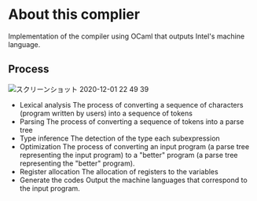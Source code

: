 # About this complier
Implementation of the compiler using OCaml that outputs Intel's machine language.

## Process
![スクリーンショット 2020-12-01 22 49 39](https://user-images.githubusercontent.com/51024485/100749123-9306d700-3427-11eb-9570-72bbd0044616.png)

- Lexical analysis
The process of converting a sequence of characters (program written by users) into a sequence of tokens
- Parsing
The process of converting a sequence of tokens into a parse tree
- Type inference
The detection of the type each subexpression
- Optimization
The process of converting an input program (a parse tree representing the input program) to a "better" program (a parse tree representing the "better" program).
- Register allocation
The allocation of registers to the variables
- Generate the codes
Output the machine languages that correspond to the input program.
